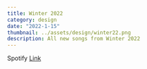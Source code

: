 ```yaml
---
title: Winter 2022
category: design
date: "2022-1-15"
thumbnail: ../assets/design/winter22.png
description: All new songs from Winter 2022
---
```

Spotify <a href = "https://open.spotify.com/playlist/0Bqlv23SSzxCQRxxVHxEfR?si=ed3853f7fc964f88" target="_blank" class = "err">Link</a>
